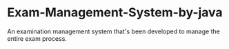 # Exam-Management-System-by-java
An examination management system  that's been developed to manage the entire exam process.

